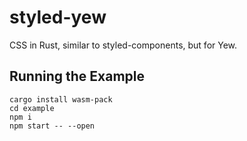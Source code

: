 # styled-yew

CSS in Rust, similar to styled-components, but for Yew.

## Running the Example

    cargo install wasm-pack
    cd example
    npm i
    npm start -- --open

